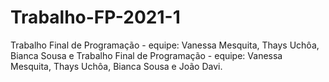# Trabalho-FP-2021-1
Trabalho Final de Programação - equipe: Vanessa Mesquita, Thays Uchôa, Bianca Sousa e Trabalho Final de Programação - equipe: Vanessa Mesquita, Thays Uchôa, Bianca Sousa e João Davi.
